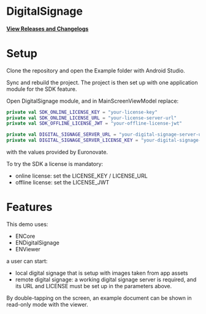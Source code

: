 # DigitalSignage

#### [View Releases and Changelogs](https://github.com/euronovate/ENMobileSDK-Android)

# Setup

Clone the repository and open the Example folder with Android Studio.

Sync and rebuild the project. The project is then set up with one application module for the SDK feature.

Open DigitalSignage module, and in MainScreenViewModel replace:

```kotlin
private val SDK_ONLINE_LICENSE_KEY = "your-license-key"
private val SDK_ONLINE_LICENSE_URL = "your-license-server-url"
private val SDK_OFFLINE_LICENSE_JWT = "your-offline-license-jwt"

private val DIGITAL_SIGNAGE_SERVER_URL = "your-digital-signage-server-url"
private val DIGITAL_SIGNAGE_SERVER_LICENSE_KEY = "your-digital-signage-license-key"
```

with the values provided by Euronovate.

To try the SDK a license is mandatory:
- online license: set the LICENSE_KEY / LICENSE_URL
- offline license: set the LICENSE_JWT

# Features

This demo uses:

- ENCore
- ENDigitalSignage
- ENViewer

a user can start:
- local digital signage that is setup with images taken from app assets
- remote digital signage: a working digital signage server is required, and its URL and LICENSE must be set up in the parameters above.

By double-tapping on the screen, an example document can be shown in read-only mode with the viewer.